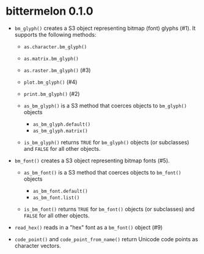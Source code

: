 bittermelon 0.1.0
=================

* `bm_glyph()` creates a S3 object representing bitmap (font) glyphs (#1). 
   It supports the following methods:

  * `as.character.bm_glyph()`
  * `as.matrix.bm_glyph()`
  * `as.raster.bm_glyph()` (#3)
  * `plot.bm_glyph()` (#4)
  * `print.bm_glyph()` (#2)

  * `as_bm_glyph()` is a S3 method that coerces objects to `bm_glyph()` objects
  
    * `as_bm_glyph.default()`
    * `as_bm_glyph.matrix()`

  * `is_bm_glyph()`  returns `TRUE` for `bm_glyph()` objects (or subclasses)
    and `FALSE` for all other objects.

* `bm_font()` creates a S3 object representing bitmap fonts (#5).

  * `as_bm_font()` is a S3 method that coerces objects to `bm_font()` objects

    * `as_bm_font.default()`
    * `as_bm_font.list()` 

  * `is_bm_font()` returns `TRUE` for `bm_font()` objects (or subclasses)
    and `FALSE` for all other objects.

* `read_hex()` reads in a "hex" font as a `bm_font()` object (#9)

* `code_point()` and `code_point_from_name()` return Unicode code points
  as character vectors.
